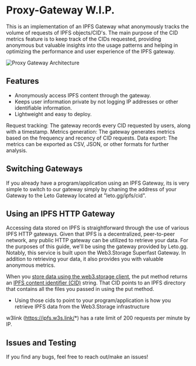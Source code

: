 # Proxy-Gateway W.I.P.

This is an implementation of an IPFS Gateway what anonymously tracks the volume of requests of IPFS objects/CID's. 
The main purpose of the CID metrics feature is to keep track of the CIDs requested, providing anonymous but valuable insights into the usage patterns and helping in optimizing the performance and user experience of the IPFS gateway.

![Proxy Gateway Architecture](https://user-images.githubusercontent.com/30084404/225565389-d78d75a7-7ee7-44c8-8ece-3793928c0f30.png)




## Features

- Anonymously access IPFS content through the gateway.
- Keeps user information private by not logging IP addresses or other identifiable information.
- Lightweight and easy to deploy.

Request tracking: The gateway records every CID requested by users, along with a timestamp.
Metrics generation: The gateway generates metrics based on the frequency and recency of CID requests.
Data export: The metrics can be exported as CSV, JSON, or other formats for further analysis.

## Switching Gateways

If you already have a program/application using an IPFS Gateway, its is very simple to switch to our gateway simply by chaning the address of your Gateway to the Leto Gateway located at "leto.gg/ipfs/cid".

## Using an IPFS HTTP Gateway

Accessing data stored on IPFS is straightforward through the use of various IPFS HTTP gateways. Given that IPFS is a decentralized, peer-to-peer network, any public HTTP gateway can be utilized to retrieve your data. For the purposes of this guide, we'll be using the gateway provided by Leto.gg. Notably, this service is built upon the Web3.Storage Superfast Gateway. In addition to retrieving your data, it also provides you with valuable anonymous metrics.

When you [store data using the web3.storage client](https://web3.storage/docs/how-tos/store/), the put method returns an [IPFS content identifier (CID)](https://docs.ipfs.io/concepts/content-addressing/) string. That CID points to an IPFS directory that contains all the files you passed in using the put method.

- Using those cids to point to your program/application is how you retrieve IPFS data from the Web3.Storage infrastructure 

w3link (https://ipfs.w3s.link/*) has a rate limit of 200 requests per minute by IP.



## Issues and Testing

If you find any bugs, feel free to reach out/make an issues!
